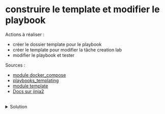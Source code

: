 # construire le template et modifier le playbook

Actions à réaliser :
- créer le dossier template pour le playbook
- créer le template pour modifier la tâche creation lab
- modifier le playbook et tester

Sources :
- [module docker_compose](https://docs.ansible.com/ansible/latest/collections/community/docker/docker_compose_module.html)
- [playbooks_templating](https://docs.ansible.com/ansible/latest/playbook_guide/playbooks_templating.html)
- [module template](https://docs.ansible.com/ansible/latest/collections/ansible/builtin/template_module.html)
- [Docs sur jinja2](https://jinja.palletsprojects.com/en/3.1.x/)
<br>

<details>

<summary>Solution</summary>

## Gestion template
Créer le dossier template pour le playbook
```plain
mkdir -p playbook/templates
```{{exec}}

Créer le fichier template
```plain
touch playbook/templates/docker-compose.yml.j2
```{{exec}}

Editer le template playbook/templates/docker-compose.yml.j2 afin d'optimiser les services via des boucles :
```plain
version: "3"

networks:
  sshnet:
    driver: bridge
    ipam:
      config:
        - subnet: "{{ ip_net }}"
services:
{% for host in groups['nodes'] %}
  {{ host }}:
    environment:
      ROOT_PASSWORD: "{{ root_password }}"
    image: "{{ docker_image }}"
    networks:
      sshnet:
        ipv4_address: {{ hostvars[host]['ansible_host'] }}
    restart: always
{% endfor %}

```

Modifier le fichier playbook/main.yml pour utiliser le template modifier l'utilisation du module community.docker.docker_compose :
```plain
...
- name: Mise en place reseau local et des images docker
  hosts: local
  tasks:
  - name: template lab
    ansible.builtin.template:
      src: templates/docker-compose.yml.j2
      dest: /root/docker-compose.yml
      owner: root
      group: root
      mode: '0644'
  - name: creation lab
    community.docker.docker_compose:
      project_src: fablab
      files:
      - /root/docker-compose.yml
...
```

Utiliser le playbook :
```plain
ansible-playbook playbook/main.yml -i inventory
```{{exec}}

Valider l'idempotence playbook :
```plain
ansible-playbook playbook/main.yml -i inventory
```{{exec}}

</details>

## excercice bonus sans correction :
- créer le template pour gérer le fichier /etc/hosts rétrocompatible lab
- faire de même pour l'inventaire basique ansible /etc/ansible/hosts
